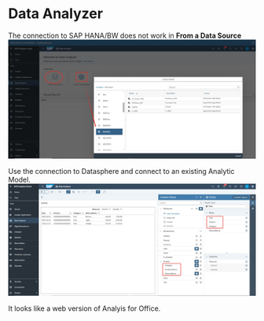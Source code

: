 # Data Analyzer

The connection to SAP HANA/BW does not work in **From a Data Source**
![alt text](/SAC/Reporting/images/DA1.png)

Use the connection to Datasphere and connect to an existing Analytic Model.
![alt text](/SAC/Reporting/images/DA2.png)

It looks like a web version of Analyis for Office.


